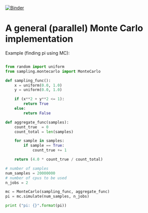 [![Binder](https://mybinder.org/badge.svg)](https://mybinder.org/v2/gh/hajianOne/montecarlo/master)

# A general (parallel) Monte Carlo implementation

Example (finding pi using MC):

```python

from random import uniform
from sampling.montecarlo import MonteCarlo

def sampling_func():
    x = uniform(0.0, 1.0)   
    y = uniform(0.0, 1.0)

    if (x**2 + y**2 <= 1):
        return True
    else:
        return False

def aggregate_func(samples):
    count_true  = 0
    count_total = len(samples)

    for sample in samples:
        if sample == True:
            count_true += 1

    return (4.0 * count_true / count_total)

# number of samples
num_samples = 20000000
# number of cpus to be used
n_jobs = 2 

mc = MonteCarlo(sampling_func, aggregate_func)
pi = mc.simulate(num_samples, n_jobs)

print ("pi: {}".format(pi))
```
